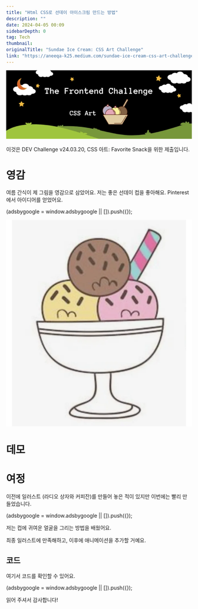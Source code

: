```yaml
---
title: "Html CSS로 선데이 아이스크림 만드는 방법"
description: ""
date: 2024-04-05 00:09
sidebarDepth: 0
tag: Tech
thumbnail: 
originalTitle: "Sundae Ice Cream: CSS Art Challenge"
link: "https://aneeqa-k25.medium.com/sundae-ice-cream-css-art-challenge-5c8c162ed602"
---
```



<img src="./img/SundaeIceCreamCSSArtChallenge_0.png" />

이것은 DEV Challenge v24.03.20, CSS 아트: Favorite Snack을 위한 제출입니다.

# 영감

여름 간식이 제 그림을 영감으로 삼았어요. 저는 좋은 선데이 컵을 좋아해요. Pinterest에서 아이디어를 얻었어요.

<!-- ui-log 수평형 -->
<ins class="adsbygoogle"
  style="display:block"
  data-ad-client="ca-pub-4877378276818686"
  data-ad-slot="9743150776"
  data-ad-format="auto"
  data-full-width-responsive="true"></ins>
<component is="script">
(adsbygoogle = window.adsbygoogle || []).push({});
</component>

![이미지](./img/SundaeIceCreamCSSArtChallenge_1.png)

# 데모

# 여정

이전에 일러스트 (라디오 상자와 커피잔)를 만들어 놓은 적이 있지만 이번에는 빨리 만들었습니다.

<!-- ui-log 수평형 -->
<ins class="adsbygoogle"
  style="display:block"
  data-ad-client="ca-pub-4877378276818686"
  data-ad-slot="9743150776"
  data-ad-format="auto"
  data-full-width-responsive="true"></ins>
<component is="script">
(adsbygoogle = window.adsbygoogle || []).push({});
</component>

저는 컵에 귀여운 얼굴을 그리는 방법을 배웠어요.

최종 일러스트에 만족해하고, 이후에 애니메이션을 추가할 거예요.

## 코드

여기서 코드를 확인할 수 있어요.

<!-- ui-log 수평형 -->
<ins class="adsbygoogle"
  style="display:block"
  data-ad-client="ca-pub-4877378276818686"
  data-ad-slot="9743150776"
  data-ad-format="auto"
  data-full-width-responsive="true"></ins>
<component is="script">
(adsbygoogle = window.adsbygoogle || []).push({});
</component>

읽어 주셔서 감사합니다!
